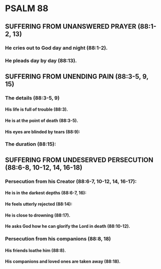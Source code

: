 ---
---
# PSALM 88 
## SUFFERING FROM UNANSWERED PRAYER (88:1-2, 13) 
###  He cries out to God day and night (88:1-2). 
###  He pleads day by day (88:13). 
## SUFFERING FROM UNENDING PAIN (88:3-5, 9, 15) 
###  The details (88:3-5, 9) 
####  His life is full of trouble (88:3). 
####  He is at the point of death (88:3-5). 
####  His eyes are blinded by tears (88:9): 
###  The duration (88:15): 
## SUFFERING FROM UNDESERVED PERSECUTION (88:6-8, 10-12, 14, 16-18) 
###  Persecution from his Creator (88:6-7, 10-12, 14, 16-17): 
####  He is in the darkest depths (88:6-7, 16): 
####  He feels utterly rejected (88:14): 
####  He is close to drowning (88:17). 
####  He asks God how he can glorify the Lord in death (88:10-12). 
###  Persecution from his companions (88:8, 18) 
####  His friends loathe him (88:8). 
####  His companions and loved ones are taken away (88:18). 
